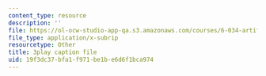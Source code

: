 ```yaml
---
content_type: resource
description: ''
file: https://ol-ocw-studio-app-qa.s3.amazonaws.com/courses/6-034-artificial-intelligence-fall-2010/19f3dc37bfa1f971be1be6d6f1bca974_TjZBTDzGeGg.srt
file_type: application/x-subrip
resourcetype: Other
title: 3play caption file
uid: 19f3dc37-bfa1-f971-be1b-e6d6f1bca974
---
```

